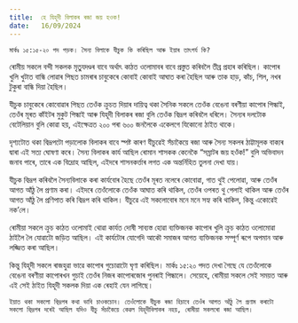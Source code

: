 ```yaml
---
title:  হে যিহূদী বিলাকৰ ৰজা জয় হওক!
date:   16/09/2024
---
```


`মাৰ্কঃ ১৫:১৫-২০ পদ পড়ক। সৈন্য বিলাকে যীচুক কি কৰিছিল আৰু ইয়াৰ তাৎপৰ্য কি?`

ৰোমীয় সকলে বন্দী সকলক মৃতু্যদণ্ডৰ বাবে অৰ্থাৎ কাঠত ওলোমাবৰ বাবে প্ৰস্তুত কৰিবলৈ তীব্ৰ প্ৰহাৰ কৰিছিল। কাপোৰ খুলি খুটাত বান্ধি লোৱাৰ পিছত চামৰাৰ চাবুকেৰে কোবাই কোবাই আঘাত কৰা হৈছিল আৰু তাক হাড়, কাঁচ, শিল, নখৰ টুকুৰা বান্ধি দিয়া হৈছিল।

যীচুক চাবুকেৰে কোবোৱাৰ পিছত তেওঁক ক্ৰুচত দিয়াৰ দায়িত্ব থকা সৈনিক সকলে তেওঁক বেঙেনা বৰণীয়া কাপোৰ পিন্ধাই, তেওঁৰ মূৰত কাঁইটৰ মুকুট পিন্ধাই আৰু যিহূদী বিলাকৰ ৰজা বুলি তেওঁক বিদ্ৰূপ কৰিবলৈ ধৰিলে। সৈন্যৰ দলটোক বেটেলিয়ান বুলি কোৱা হয়, এইক্ষেত্ৰত ২০০ পৰা ৬০০ জনলৈকে একেলগে যিকোনো ঠাইত থাকে।

দৃশ্যটোত থকা বিদ্ৰূপটো পড়ালোক বিলাকৰ বাবে স্পষ্ট কাৰণ যীচুৱেই সঁচাকৈয়ে ৰজা আৰু সৈন্য সকলৰ ঠাট্টামূলক বাক্যৰ দ্বাৰা এই সত্য ঘোষণা কৰে। সৈন্য বিলাকৰ কাৰ্য আছিল ৰোমান শাসকক কেনেকৈ “সম্ৰাটৰ জয় হওঁক!” বুলি অভিবাদন জনাব পাৰে, তাৰে এক বিদ্ৰোহ আছিল, এইদৰে শাসনকৰ্ত্তাৰ লগত এক অন্তৰ্নিহিত তুলনা দেখা যায়।

যীচুক বিদ্ৰূপ কৰিবলৈ সৈন্যবিলাকে কৰা কাৰ্যবোৰ হৈছে তেওঁৰ মূৰত নলেৰে কোবোৱা, গাত থুই পেলোৱা, আৰু তেওঁৰ আগত আঁঠু লৈ প্ৰণাম কৰা। এইদৰে তেওঁলোকে তেওঁক আঘাত কৰি থাকিল, তেওঁৰ ওপৰত থু পেলাই থাকিল আৰু তেওঁৰ আগত আঁঠু লৈ প্ৰণিপাত কৰি বিদ্ৰূপ কৰি থাকিল। যীচুৱে এই সকলোবোৰ মনে মনে সহ্য কৰি থাকিল, কিন্তু একোৱেই নক’লে।

ৰোমীয়া সকলে ক্ৰুচ কাঠত ওলোমাই থোৱা কাৰ্যত দোষী সাব্যস্ত হোৱা ব্যক্তিজনক কাপোৰ খুলি ক্ৰুচ কাঠত ওলোমোৱা ঠাইলৈ লৈ যোৱাটো জড়িত আছিল। এই কাৰ্যটোৰ যোগেদি আকৌ সমাজৰ আগত ব্যক্তিজনক সম্পূৰ্ণ ৰূপে অপমান আৰু লজ্জিত কৰা আছিল।

কিন্তু যিহূদী সকলে ৰাজহুৱা ভাৱে কাপোৰ গুচোৱাটো ঘৃণা কৰিছিল। মাৰ্কঃ ১৫:২০ পদত দেখা গৈছে যে তেওঁলোকে বেঙেনা বৰণীয়া কাপোৰখন গুচাই তেওঁৰ নিজৰ কাপোৰজোৰ পুনৰাই পিন্ধালে। সেয়েহে, ৰোমীয়া সকলে সেই সময়ত আৰু এই সেই ঠাইত যিহূদী সকলক দিয়া এক ৰেহাই যেন লাগিছে।

`ইয়াত থকা সকলো বিদ্ৰূপৰ কথা ভাবি চাওকচোন। তেওঁলোকে যীচুক ৰজা হিচাবে তেওঁৰ আগত আঁঠু লৈ প্ৰণাম কৰাটো সকলো বিদ্ৰূপৰ দৰেই আছিল যদিও যীচু সঁচাকৈয়ে কেৱল যিহূদীবিলাকৰ নহয়, ৰোমীয়া সকলৰো ৰজা আছিল।`